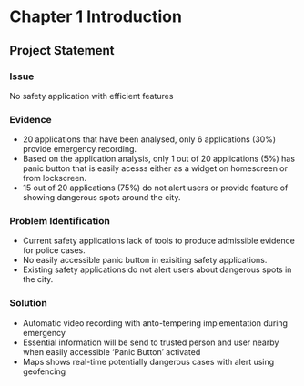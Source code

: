 # Chapter 1 Introduction

## Project Statement

### Issue

No safety application with efficient features

### Evidence

* 20 applications that have been analysed, only 6 applications (30%) provide emergency recording.
* Based on the application analysis, only 1 out of 20 applications (5%) has panic button that is easily acesss either as a widget on homescreen or from lockscreen.
* 15 out of 20 applications (75%) do not alert users or provide feature of showing dangerous spots around the city.

### Problem Identification

* Current safety applications lack of tools to produce admissible evidence for police cases.
* No easily accessible panic button in exisiting safety applications.
* Existing safety applications do not alert users about dangerous spots in the city.

### Solution

* Automatic video recording with anto-tempering implementation during emergency
* Essential information will be send to trusted person and user nearby when easily accessible ‘Panic Button’ activated
* Maps shows real-time potentially dangerous cases with alert using geofencing
